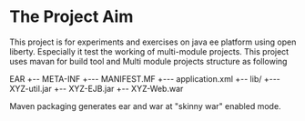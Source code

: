 # The Project Aim
This project is for experiments and exercises on java ee platform using open liberty. Especially it test the working of multi-module projects. This project uses mavan for build tool and Multi module projects structure as following

EAR
+-- META-INF
  +--- MANIFEST.MF
  +--- application.xml
+-- lib/
  +--- XYZ-util.jar
+-- XYZ-EJB.jar
+-- XYZ-Web.war


Maven packaging generates ear and war at "skinny war" enabled mode.

